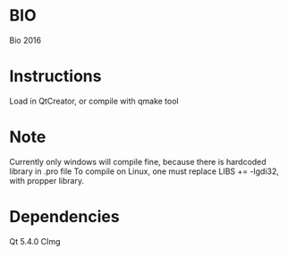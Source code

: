 # BIO
Bio 2016

# Instructions
Load in QtCreator, or compile with qmake tool

# Note
Currently only windows will compile fine, because there is hardcoded library in .pro file
To compile on Linux, one must replace LIBS += -lgdi32, with propper library.

# Dependencies
Qt 5.4.0
CImg
